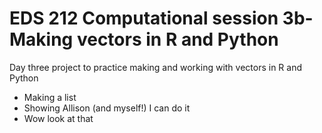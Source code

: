 # EDS 212 Computational session 3b- Making vectors in R and Python 
Day three project to practice making and working with vectors in R and Python

- Making a list
- Showing Allison (and myself!) I can do it
- Wow look at that 
